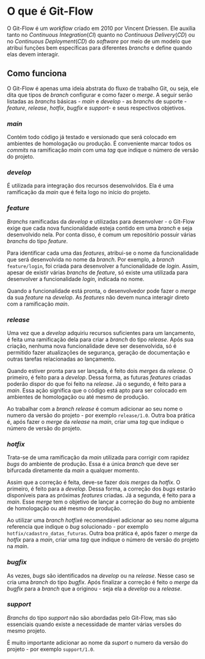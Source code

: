 # O que é Git-Flow

O Git-Flow é um *workflow* criado em 2010 por Vincent Driessen. Ele auxilia tanto no *Continuous Integration*(*CI*) quanto no *Continuous Delivery*(*CD*) ou no *Continuous Deployment*(*CD*)  do *software* por meio de um modelo que atribui funções bem específicas para diferentes *branchs* e define quando elas devem interagir.

## Como funciona

O Git-Flow é apenas uma ideia abstrata do fluxo de trabalho Git, ou seja, ele dita que tipos de *branch* configurar e como fazer o *merge*. A seguir serão listadas as *branchs* básicas - *main* e *develop* - as *branchs* de suporte - *feature*, *release*, *hotfix*, *bugfix* e *support*- e seus respectivos objetivos. 

### *main*

Contém todo código já testado e versionado que será colocado em ambientes de homologação ou produção. É conveniente marcar todos os *commits* na ramificação *main* com uma *tag*  que indique o número de versão do projeto.

### *develop*

É utilizada para integração dos recursos desenvolvidos. Ela é uma ramificação da *main* que é feita logo no início do projeto.

### *feature*

*Branchs* ramificadas da *develop* e utilizadas para desenvolver - o Git-Flow exige que cada nova funcionalidade esteja contido em uma *branch* e seja desenvolvido nela. Por conta disso, é comum um repositório possuir várias *branchs* do tipo *feature*. 

Para identificar cada uma das *features*, atribui-se o nome da funcionalidade que será desenvolvida no nome da *branch*.  Por exemplo, a *branch* `feature/login`, foi criada para desenvolver a funcionalidade de *login*. Assim, apesar de existir várias *branchs* de *feature*, só existe uma utilizada para desenvolver a funcionalidade *login*, indicada no nome.

Quando a funcionalidade está pronta, o desenvolvedor pode fazer o *merge* da sua *feature* na *develop*. As *features* não devem nunca interagir direto com a ramificação *main*.

### *release*

Uma vez que a *develop* adquiriu recursos suficientes para um lançamento, é feita uma ramificação dela para criar a *branch* do tipo *release*. Após sua criação, nenhuma nova funcionalidade deve ser desenvolvida, só é permitido fazer atualizações de segurança, geração de documentação e outras tarefas relacionadas ao lançamento.

Quando estiver pronta para ser lançada, é feito dois *merges* da *release*. O primeiro, é feito para a *develop*. Dessa forma, as futuras *features* criadas poderão dispor do que foi feito na *release*. Já o segundo, é feito para a *main*. Essa ação significa que o código  está apto para ser colocado em ambientes de homologação ou até mesmo de produção.

Ao trabalhar com a *branch* *release* é comum adicionar ao seu nome o numero da versão do projeto - por exemplo `release/1.0`. Outra boa prática é, após fazer o *merge* da *release* na *main*, criar uma *tag* que indique o número de versão do projeto.

### *hotfix*

Trata-se de uma ramificação da *main* utilizada para corrigir com rapidez *bugs* do ambiente de produção. Essa é a única *branch* que deve ser bifurcada diretamente da *main* a qualquer momento.

Assim que a correção é feita, deve-se fazer dois *merges* da *hotfix*. O primeiro, é feito para a *develop*. Dessa forma, a correção dos *bugs* estarão disponíveis para as próximas *features* criadas. Já a segunda, é feito para a *main*. Esse *merge* tem o objetivo de lançar a correção do *bug* no ambiente de homologação ou até mesmo de produção.

Ao utilizar uma *branch* *hotfix*é recomendável adicionar ao seu nome alguma referencia que indique o *bug* solucionado - por exemplo `hotfix/cadastro_datas_futuras`. Outra boa prática é, após fazer o *merge* da *hotfix* para a *main*, criar uma *tag* que indique o número de versão do projeto na *main*.

### *bugfix*

As vezes, *bugs* são identificados na *develop* ou na *release*. Nesse caso se cria uma *branch* do tipo *bugfix*. Após finalizar a correção é feito o *merge* da *bugfix* para a *branch* que a originou - seja ela a *develop* ou a  *release*. 

### *support*

*Branchs* do tipo *support* não são abordadas pelo Git-Flow, mas são essenciais quando existe a necessidade de manter várias versões do mesmo projeto. 

É muito importante adicionar ao nome da *suport* o numero da versão do projeto - por exemplo `support/1.0`.







